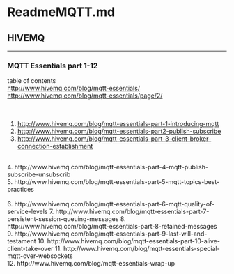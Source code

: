 # ReadmeMQTT.md  
## HIVEMQ  
--- 
### MQTT Essentials part 1-12  
table of contents  
http://www.hivemq.com/blog/mqtt-essentials/  
http://www.hivemq.com/blog/mqtt-essentials/page/2/  
<br><br>
1. http://www.hivemq.com/blog/mqtt-essentials-part-1-introducing-mqtt  
2. http://www.hivemq.com/blog/mqtt-essentials-part2-publish-subscribe  
3. http://www.hivemq.com/blog/mqtt-essentials-part-3-client-broker-connection-establishment  
<br>    
4. http://www.hivemq.com/blog/mqtt-essentials-part-4-mqtt-publish-subscribe-unsubscrib<br>
5. http://www.hivemq.com/blog/mqtt-essentials-part-5-mqtt-topics-best-practices<br>
<br>
6. http://www.hivemq.com/blog/mqtt-essentials-part-6-mqtt-quality-of-service-levels  
7. http://www.hivemq.com/blog/mqtt-essentials-part-7-persistent-session-queuing-messages    
8. http://www.hivemq.com/blog/mqtt-essentials-part-8-retained-messages  
<br>
9. http://www.hivemq.com/blog/mqtt-essentials-part-9-last-will-and-testament    
10. http://www.hivemq.com/blog/mqtt-essentials-part-10-alive-client-take-over      
11. http://www.hivemq.com/blog/mqtt-essentials-special-mqtt-over-websockets    
<br>
12. http://www.hivemq.com/blog/mqtt-essentials-wrap-up     
<br>  
  
